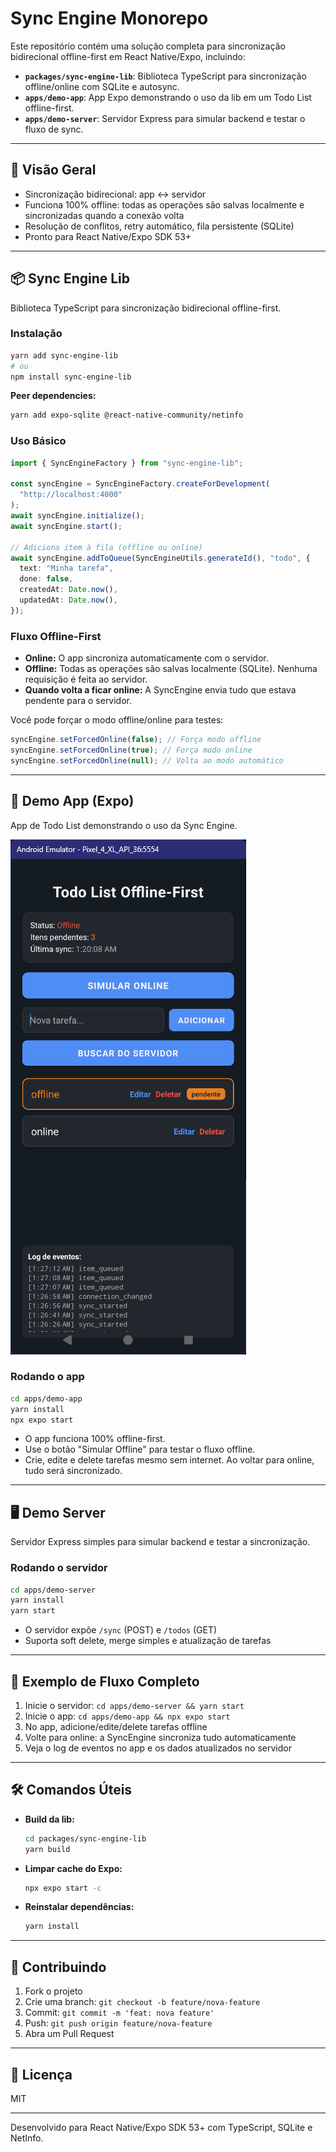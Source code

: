 # Sync Engine Monorepo

Este repositório contém uma solução completa para sincronização bidirecional offline-first em React Native/Expo, incluindo:

- **`packages/sync-engine-lib`**: Biblioteca TypeScript para sincronização offline/online com SQLite e autosync.
- **`apps/demo-app`**: App Expo demonstrando o uso da lib em um Todo List offline-first.
- **`apps/demo-server`**: Servidor Express para simular backend e testar o fluxo de sync.

---

## 🚀 Visão Geral

- Sincronização bidirecional: app <-> servidor
- Funciona 100% offline: todas as operações são salvas localmente e sincronizadas quando a conexão volta
- Resolução de conflitos, retry automático, fila persistente (SQLite)
- Pronto para React Native/Expo SDK 53+

---

## 📦 Sync Engine Lib

Biblioteca TypeScript para sincronização bidirecional offline-first.

### Instalação

```bash
yarn add sync-engine-lib
# ou
npm install sync-engine-lib
```

**Peer dependencies:**

```bash
yarn add expo-sqlite @react-native-community/netinfo
```

### Uso Básico

```typescript
import { SyncEngineFactory } from "sync-engine-lib";

const syncEngine = SyncEngineFactory.createForDevelopment(
  "http://localhost:4000"
);
await syncEngine.initialize();
await syncEngine.start();

// Adiciona item à fila (offline ou online)
await syncEngine.addToQueue(SyncEngineUtils.generateId(), "todo", {
  text: "Minha tarefa",
  done: false,
  createdAt: Date.now(),
  updatedAt: Date.now(),
});
```

### Fluxo Offline-First

- **Online:** O app sincroniza automaticamente com o servidor.
- **Offline:** Todas as operações são salvas localmente (SQLite). Nenhuma requisição é feita ao servidor.
- **Quando volta a ficar online:** A SyncEngine envia tudo que estava pendente para o servidor.

Você pode forçar o modo offline/online para testes:

```typescript
syncEngine.setForcedOnline(false); // Força modo offline
syncEngine.setForcedOnline(true); // Força modo online
syncEngine.setForcedOnline(null); // Volta ao modo automático
```

---

## 📱 Demo App (Expo)

App de Todo List demonstrando o uso da Sync Engine.

![Demo do app offline-first](apps/demo-app/assets/images/tela-demo.png)

### Rodando o app

```bash
cd apps/demo-app
yarn install
npx expo start
```

- O app funciona 100% offline-first.
- Use o botão "Simular Offline" para testar o fluxo offline.
- Crie, edite e delete tarefas mesmo sem internet. Ao voltar para online, tudo será sincronizado.

---

## 🖥️ Demo Server

Servidor Express simples para simular backend e testar a sincronização.

### Rodando o servidor

```bash
cd apps/demo-server
yarn install
yarn start
```

- O servidor expõe `/sync` (POST) e `/todos` (GET)
- Suporta soft delete, merge simples e atualização de tarefas

---

## 🔄 Exemplo de Fluxo Completo

1. Inicie o servidor: `cd apps/demo-server && yarn start`
2. Inicie o app: `cd apps/demo-app && npx expo start`
3. No app, adicione/edite/delete tarefas offline
4. Volte para online: a SyncEngine sincroniza tudo automaticamente
5. Veja o log de eventos no app e os dados atualizados no servidor

---

## 🛠️ Comandos Úteis

- **Build da lib:**

  ```bash
  cd packages/sync-engine-lib
  yarn build
  ```

- **Limpar cache do Expo:**

  ```bash
  npx expo start -c
  ```

- **Reinstalar dependências:**

  ```bash
  yarn install
  ```

---

## 🤝 Contribuindo

1. Fork o projeto
2. Crie uma branch: `git checkout -b feature/nova-feature`
3. Commit: `git commit -m 'feat: nova feature'`
4. Push: `git push origin feature/nova-feature`
5. Abra um Pull Request

---

## 📄 Licença

MIT

---

Desenvolvido para React Native/Expo SDK 53+ com TypeScript, SQLite e NetInfo.
